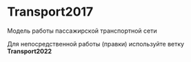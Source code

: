 # Transport2017
Модель работы пассажирской транспортной сети

Для непосредственной работы (правки) используйте ветку __Transport2022__
